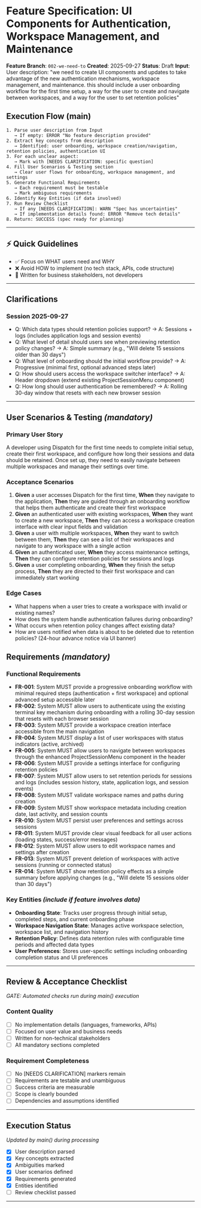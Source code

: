 # Feature Specification: UI Components for Authentication, Workspace Management, and Maintenance

**Feature Branch**: `002-we-need-to`
**Created**: 2025-09-27
**Status**: Draft
**Input**: User description: "we need to create UI components and updates to take advantage of the new authentication mechanisms, workspace management, and maintenance. this should include a user onboarding workflow for the first time setup, a way for the user to create and navigate between workspaces, and a way for the user to set retention policies"

## Execution Flow (main)

```
1. Parse user description from Input
   → If empty: ERROR "No feature description provided"
2. Extract key concepts from description
   → Identified: user onboarding, workspace creation/navigation, retention policies, authentication UI
3. For each unclear aspect:
   → Mark with [NEEDS CLARIFICATION: specific question]
4. Fill User Scenarios & Testing section
   → Clear user flows for onboarding, workspace management, and settings
5. Generate Functional Requirements
   → Each requirement must be testable
   → Mark ambiguous requirements
6. Identify Key Entities (if data involved)
7. Run Review Checklist
   → If any [NEEDS CLARIFICATION]: WARN "Spec has uncertainties"
   → If implementation details found: ERROR "Remove tech details"
8. Return: SUCCESS (spec ready for planning)
```

---

## ⚡ Quick Guidelines

- ✅ Focus on WHAT users need and WHY
- ❌ Avoid HOW to implement (no tech stack, APIs, code structure)
- 👥 Written for business stakeholders, not developers

---

## Clarifications

### Session 2025-09-27

- Q: Which data types should retention policies support? → A: Sessions + logs (includes application logs and session events)
- Q: What level of detail should users see when previewing retention policy changes? → A: Simple summary (e.g., "Will delete 15 sessions older than 30 days")
- Q: What level of onboarding should the initial workflow provide? → A: Progressive (minimal first, optional advanced steps later)
- Q: How should users access the workspace switcher interface? → A: Header dropdown (extend existing ProjectSessionMenu component)
- Q: How long should user authentication be remembered? → A: Rolling 30-day window that resets with each new browser session

---

## User Scenarios & Testing _(mandatory)_

### Primary User Story

A developer using Dispatch for the first time needs to complete initial setup, create their first workspace, and configure how long their sessions and data should be retained. Once set up, they need to easily navigate between multiple workspaces and manage their settings over time.

### Acceptance Scenarios

1. **Given** a user accesses Dispatch for the first time, **When** they navigate to the application, **Then** they are guided through an onboarding workflow that helps them authenticate and create their first workspace
2. **Given** an authenticated user with existing workspaces, **When** they want to create a new workspace, **Then** they can access a workspace creation interface with clear input fields and validation
3. **Given** a user with multiple workspaces, **When** they want to switch between them, **Then** they can see a list of their workspaces and navigate to any workspace with a single action
4. **Given** an authenticated user, **When** they access maintenance settings, **Then** they can configure retention policies for sessions and logs
5. **Given** a user completing onboarding, **When** they finish the setup process, **Then** they are directed to their first workspace and can immediately start working

### Edge Cases

- What happens when a user tries to create a workspace with invalid or existing names?
- How does the system handle authentication failures during onboarding?
- What occurs when retention policy changes affect existing data?
- How are users notified when data is about to be deleted due to retention policies? (24-hour advance notice via UI banner)

## Requirements _(mandatory)_

### Functional Requirements

- **FR-001**: System MUST provide a progressive onboarding workflow with minimal required steps (authentication + first workspace) and optional advanced setup accessible later
- **FR-002**: System MUST allow users to authenticate using the existing terminal key mechanism during onboarding with a rolling 30-day session that resets with each browser session
- **FR-003**: System MUST provide a workspace creation interface accessible from the main navigation
- **FR-004**: System MUST display a list of user workspaces with status indicators (active, archived)
- **FR-005**: System MUST allow users to navigate between workspaces through the enhanced ProjectSessionMenu component in the header
- **FR-006**: System MUST provide a settings interface for configuring retention policies
- **FR-007**: System MUST allow users to set retention periods for sessions and logs (includes session history, state, application logs, and session events)
- **FR-008**: System MUST validate workspace names and paths during creation
- **FR-009**: System MUST show workspace metadata including creation date, last activity, and session counts
- **FR-010**: System MUST persist user preferences and settings across sessions
- **FR-011**: System MUST provide clear visual feedback for all user actions (loading states, success/error messages)
- **FR-012**: System MUST allow users to edit workspace names and settings after creation
- **FR-013**: System MUST prevent deletion of workspaces with active sessions (running or connected status)
- **FR-014**: System MUST show retention policy effects as a simple summary before applying changes (e.g., "Will delete 15 sessions older than 30 days")

### Key Entities _(include if feature involves data)_

- **Onboarding State**: Tracks user progress through initial setup, completed steps, and current onboarding phase
- **Workspace Navigation State**: Manages active workspace selection, workspace list, and navigation history
- **Retention Policy**: Defines data retention rules with configurable time periods and affected data types
- **User Preferences**: Stores user-specific settings including onboarding completion status and UI preferences

---

## Review & Acceptance Checklist

_GATE: Automated checks run during main() execution_

### Content Quality

- [ ] No implementation details (languages, frameworks, APIs)
- [ ] Focused on user value and business needs
- [ ] Written for non-technical stakeholders
- [ ] All mandatory sections completed

### Requirement Completeness

- [ ] No [NEEDS CLARIFICATION] markers remain
- [ ] Requirements are testable and unambiguous
- [ ] Success criteria are measurable
- [ ] Scope is clearly bounded
- [ ] Dependencies and assumptions identified

---

## Execution Status

_Updated by main() during processing_

- [x] User description parsed
- [x] Key concepts extracted
- [x] Ambiguities marked
- [x] User scenarios defined
- [x] Requirements generated
- [x] Entities identified
- [ ] Review checklist passed

---
